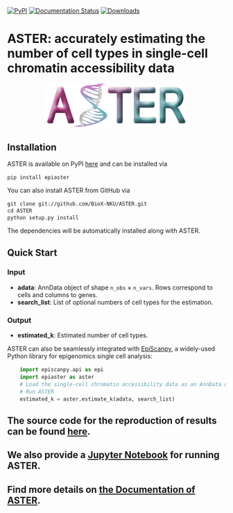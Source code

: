 [![PyPI](https://img.shields.io/pypi/v/epiaster.svg)](https://pypi.org/project/epiaster)
[![Documentation Status](https://readthedocs.org/projects/aster/badge/?version=latest)](https://aster.readthedocs.io/en/latest/?badge=stable)
[![Downloads](https://pepy.tech/badge/epiaster)](https://pepy.tech/project/epiaster)

# ASTER: accurately estimating the number of cell types in single-cell chromatin accessibility data

<div align=center>
<img src = "docs/source/logo.png" width = 65% height = 65%>
</div>  

## Installation
ASTER is available on PyPI [here](https://pypi.org/project/epiaster/) and can be installed via

```
pip install epiaster
```

You can also install ASTER from GitHub via
```
git clone git://github.com/BioX-NKU/ASTER.git
cd ASTER
python setup.py install
```
The dependencies will be automatically installed along with ASTER.


## Quick Start

### Input

* **adata**:       AnnData object of shape `n_obs` × `n_vars`. Rows correspond to cells and columns to genes.
* **search_list**: List of optional numbers of cell types for the estimation.

### Output

* **estimated_k**: Estimated number of cell types.

ASTER can also be seamlessly integrated with [EpiScanpy](https://episcanpy.readthedocs.io/en/stable/), a widely-used Python library for epigenomics single cell analysis:
```python
    import episcanpy.api as epi
    import epiaster as aster
    # Load the single-cell chromatin accessibility data as an AnnData object (adata)
    # Run ASTER
    estimated_k = aster.estimate_k(adata, search_list)
```

##
## The source code for the reproduction of results can be found [here](https://github.com/BioX-NKU/ASTER_reproducibility/).
## We also provide a [Jupyter Notebook](https://github.com/BioX-NKU/ASTER_reproducibility/blob/main/example.ipynb) for running ASTER.
## Find more details on [the Documentation of ASTER](https://aster.readthedocs.io/en/latest/index.html).